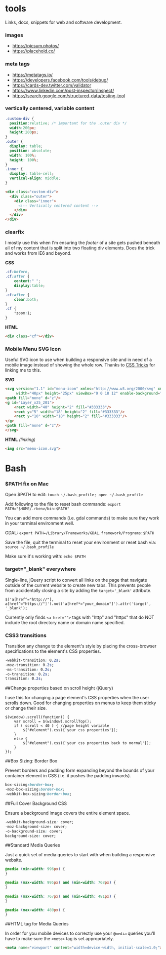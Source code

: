 # tools

Links, docs, snippets for web and software development.

### images

* https://picsum.photos/
* https://placehold.co/

### meta tags

* https://metatags.io/
* https://developers.facebook.com/tools/debug/
* https://cards-dev.twitter.com/validator
* https://www.linkedin.com/post-inspector/inspect/
* https://search.google.com/structured-data/testing-tool

### vertically centered, variable content

```CSS
.custom-div {
  position:relative; /* important for the .outer div */
  width:200px;
  height:200px;
}
.outer {
  display: table;
  position: absolute;
  width: 100%;
  height: 100%;
}
.inner {
  display: table-cell;
  vertical-align: middle;
}
```

```HTML
<div class="custom-div">
  <div class="outer">
    <div class="inner">
      <!-- Vertically centered content -->
    </div>
  </div>
</div>
```

### clearfix

I mostly use this when I'm ensuring the *footer* of a site gets pushed beneath all of my content that is split into two floating div elements. Does the trick and works from IE6 and beyond.

**CSS**

```CSS
.cf:before,
.cf:after {
	content:" ";
	display:table;
}
.cf:after {
	clear:both;
}
.cf {
	*zoom:1;
}
```
**HTML**

```HTML
<div class="cf"></div>
```

### Mobile Menu SVG Icon

Useful SVG icon to use when building a responsive site and in need of a mobile image instead of showing the whole row. Thanks to [CSS Tricks](http://css-tricks.com/three-line-menu-navicon/) for linking me to this.

**SVG**

```HTML
<svg version="1.1" id="menu-icon" xmlns="http://www.w3.org/2000/svg" xmlns:xlink="http://www.w3.org/1999/xlink" x="0px" y="0px"
	 width="40px" height="25px" viewBox="0 0 18 12" enable-background="new 0 0 18 12" xml:space="preserve">
<path fill="none" d="z"/>
<g id="Layer_x25_201">
	<rect width="40" height="2" fill="#333333"/>
	<rect y="5" width="18" height="2" fill="#333333"/>
	<rect y="10" width="18" height="2" fill="#333333"/>
</g>
<path fill="none" d="z"/>
</svg>
```

**HTML** *(linking)*
```HTML
<img src="menu-icon.svg">
```

# Bash

### $PATH fix on Mac

Open $PATH to edit: `touch ~/.bash_profile; open ~/.bash_profile`

Add following to the file to reset bash commands: `export PATH="$HOME/.rbenv/bin:$PATH"`

You can add more commands (i.e. gdal commands) to make sure they work in your terminal environment well. 

GDAL: `export PATH=/Library/Frameworks/GDAL.framework/Programs:$PATH`

Save the file, quit the terminal to reset your environment or reset bash via: `source ~/.bash_profile`

Make sure it's working with: `echo $PATH`

### target="_blank" everywhere

Single-line, jQuery script to convert all links on the page that navigate outside of the current website to create new tabs. This prevents people from accidentally closing a site by adding the `target='_blank'` attribute.

```JS
$('a[href^="http://"], a[href^="https://"]').not('a[href*="your_domain"]').attr('target', '_blank');
```

Currently only finds `<a href="">` tags with "http" and "https" that do NOT include the root directory name or domain name specified.

### CSS3 transitions

Transition any change to the element's style by placing the cross-browser specifications to the element's CSS properties.

```CSS
-webkit-transition: 0.2s;
-moz-transition: 0.2s;
-ms-transition: 0.2s;
-o-transition: 0.2s;
transition: 0.2s;
```

##Change properties based on scroll height (jQuery)

I use this for changing a page element's CSS properties when the user scrolls down. Good for changing properties on menus to keep them sticky or change their size.

```JS
$(window).scroll(function() {
	var scroll = $(window).scrollTop();
	if ( scroll < 40 ) { //page height variable
		$("#element").css({'your css properties'});
	}
	else {
		$("#element").css({'your css properties back to normal'});
	}
});
```

##Box Sizing: Border Box

Prevent borders and padding form expanding beyond the bounds of your container element in CSS (i.e. it pushes the padding inwards).

```CSS
box-sizing:border-box;	
-moz-box-sizing:border-box;	
-webkit-box-sizing:border-box;
```

##Full Cover Background CSS

Ensure a background image covers the entire element space.

```CSS
-webkit-background-size: cover; 
-moz-background-size: cover; 
-o-background-size: cover; 
background-size: cover;
```

##Standard Media Queries

Just a quick set of media queries to start with when building a responsive website.

```CSS
@media (min-width: 996px) {
}

@media (max-width: 995px) and (min-width: 768px) {
}
 
@media (max-width: 767px) and (min-width: 481px) { 
}

@media (max-width: 480px) { 
}
```

##HTML <meta> tag for Media Queries

In order for you mobile devices to correctly use your `@media` queries you'll have to make sure the `<meta>` tag is set appropriately.

```HTML
<meta name="viewport" content="width=device-width, initial-scale=1.0;">
```

